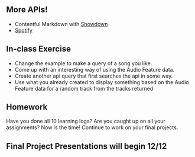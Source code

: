 ## More APIs!
  * Contentful Markdown with [Showdown](https://showdownjs.com/)
  * [Spotify](https://developer.spotify.com/)

## In-class Exercise

  - Change the example to make a query of a song you like. 
  - Come up with an interesting way of using the Audio Feature data.
  - Create another api query that first searches the api in some way. 
  - Use what you already created to display something based on the Audio Feature data for a random track from the tracks returned


## Homework

Have you done all 10 learning logs? Are you caught up on all your assignments? Now is the time! Continue to work on your final projects.

## Final Project Presentations will begin 12/12



